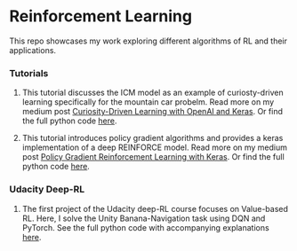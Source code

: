 # Reinforcement Learning
This repo showcases my work exploring different algorithms of RL and their applications. 


### Tutorials
1. This tutorial discusses the ICM model as an example of curiosty-driven learning specifically for the mountain car probelm. Read more on my medium post [Curiosity-Driven Learning with OpenAI and Keras](https://medium.com/@gili.karni/curiosity-driven-learning-with-openai-and-keras-66f2c7f091fa?source=friends_link&sk=4ad141db7b3c20d2ebfdbd9c6b14bb35). Or find the full python code [here](https://github.com/karnigili/ReinforcementLearning/blob/master/ICM.ipynb).

2. This tutorial introduces policy gradient algorithms and provides a keras implementation of a deep REINFORCE model. Read more on my medium post [Policy Gradient Reinforcement Learning with Keras](https://medium.com/swlh/policy-gradient-reinforcement-learning-with-keras-57ca6ed32555?source=friends_link&sk=453cf920e6c8fe256a91360d728d7ebd). Or find the full python code [here](https://github.com/karnigili/ReinforcementLearning/blob/master/REINFORCE.ipynb). 


### Udacity Deep-RL
1. The first project of the Udacity deep-RL course focuses on Value-based RL. Here, I solve the Unity Banana-Navigation task using DQN and PyTorch. See the full python code with accompanying explanations [here](https://github.com/karnigili/ReinforcementLearning/tree/master/Udacity-Deep-RL/DQN). 
